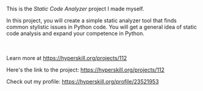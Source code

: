This is the *Static Code Analyzer* project I made myself.


<p>In this project, you will create a simple static analyzer tool that finds common stylistic issues in Python code. You will get a general idea of static code analysis and expand your competence in Python.</p><br/><br/>Learn more at <a href="https://hyperskill.org/projects/112?utm_source=ide&utm_medium=ide&utm_campaign=ide&utm_content=project-card">https://hyperskill.org/projects/112</a>

Here's the link to the project: https://hyperskill.org/projects/112

Check out my profile: https://hyperskill.org/profile/23521953